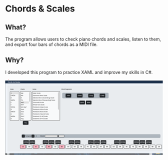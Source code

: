 # Chords & Scales

## What?
The program allows users to check piano chords and scales, listen to them, and export four bars of chords as a MIDI file.

## Why?
I developed this program to practice XAML and improve my skills in C#.

![Chord Scales](https://github.com/imasretep/Chords-Scales/blob/master/ChordScales.png)
